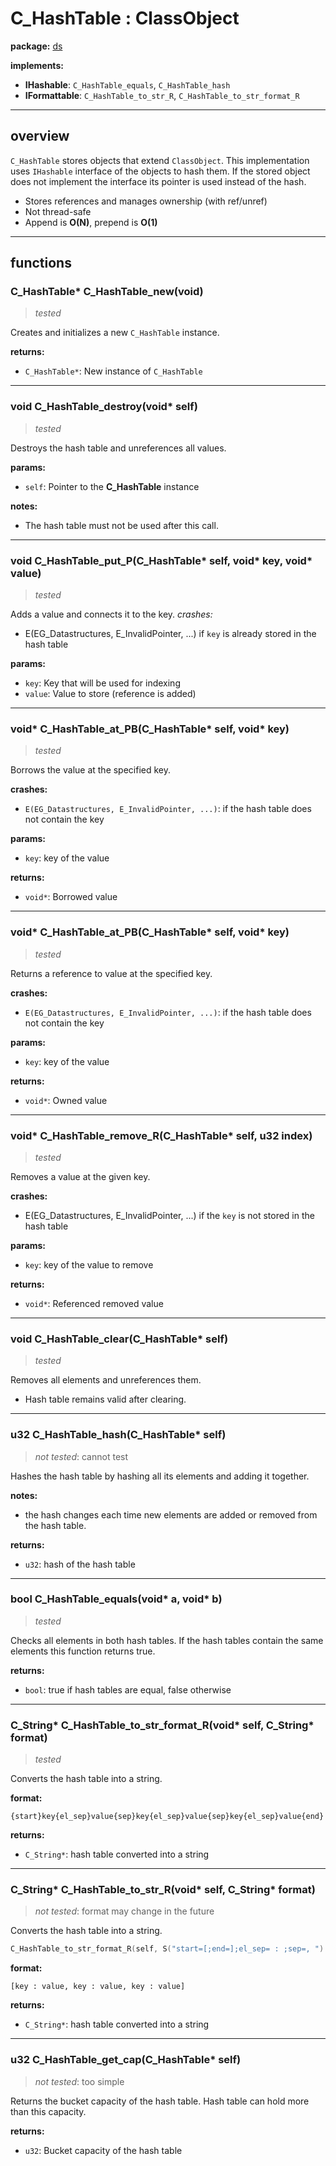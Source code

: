 # **C_HashTable** : **ClassObject**
**package:** [ds](ds.md)

**implements:**  
- **IHashable**: `C_HashTable_equals`, `C_HashTable_hash`
- **IFormattable**: `C_HashTable_to_str_R`, `C_HashTable_to_str_format_R`

---

## **overview**
`C_HashTable` stores objects that extend `ClassObject`.
This implementation uses `IHashable` interface of the objects to hash them.
If the stored object does not implement the interface its pointer is used instead of the hash.

- Stores references and manages ownership (with ref/unref)
- Not thread-safe
- Append is **O(N)**, prepend is **O(1)**

---
## **functions**

### **C_HashTable\* C_HashTable_new(void)**
> *tested*

Creates and initializes a new `C_HashTable` instance.

**returns:**
- `C_HashTable*`: New instance of `C_HashTable`

---

### **void C_HashTable_destroy(void\* self)**
> *tested*

Destroys the hash table and unreferences all values.

**params:**
- `self`: Pointer to the **C_HashTable** instance

**notes:**
- The hash table must not be used after this call.

---
### **void C_HashTable_put_P(C_HashTable\* self, void\* key, void\* value)**
> *tested*

Adds a value and connects it to the key.
*crashes:*
- E(EG_Datastructures, E_InvalidPointer, ...)
    if `key` is already stored in the hash table

**params:**
- `key`: Key that will be used for indexing
- `value`: Value to store (reference is added)

---
### **void\* C_HashTable_at_PB(C_HashTable\* self, void\* key)**
> *tested*

Borrows the value at the specified key.

**crashes:**
- `E(EG_Datastructures, E_InvalidPointer, ...)`:
    if the hash table does not contain the key

**params:**
- `key`: key of the value

**returns:**
- `void*`: Borrowed value 

---
### **void\* C_HashTable_at_PB(C_HashTable\* self, void\* key)**
> *tested*

Returns a reference to value at the specified key.

**crashes:**
- `E(EG_Datastructures, E_InvalidPointer, ...)`:
    if the hash table does not contain the key

**params:**
- `key`: key of the value

**returns:**
- `void*`: Owned value 

---

### **void\* C_HashTable_remove_R(C_HashTable\* self, u32 index)**
> *tested*

Removes a value at the given key.

**crashes:**
- E(EG_Datastructures, E_InvalidPointer, ...)
    if the `key` is not stored in the hash table   

**params:**
- `key`: key of the value to remove

**returns:**
- `void*`: Referenced removed value
---

### **void C_HashTable_clear(C_HashTable\* self)**
> *tested*

Removes all elements and unreferences them.

- Hash table remains valid after clearing.

---
### **u32 C_HashTable_hash(C_HashTable\* self)**
> *not tested*: cannot test

Hashes the hash table by hashing all its elements and adding it together.

**notes:**
- the hash changes each time new elements are added or removed from the hash table.

**returns:**
- `u32`: hash of the hash table

---
### **bool C_HashTable_equals(void\* a, void\* b)**
> *tested*

Checks all elements in both hash tables. If the hash tables contain the same elements this function returns true.

**returns:**
- `bool`: true if hash tables are equal, false otherwise

---
### **C_String\* C_HashTable_to_str_format_R(void\* self, C_String\* format)**
> *tested*

Converts the hash table into a string.

**format:**
``` format
{start}key{el_sep}value{sep}key{el_sep}value{sep}key{el_sep}value{end}
```

**returns:** 
- `C_String*`: hash table converted into a string

---
### **C_String\* C_HashTable_to_str_R(void\* self, C_String\* format)**
> *not tested*: format may change in the future

Converts the hash table into a string.
``` C
C_HashTable_to_str_format_R(self, S("start=[;end=];el_sep= : ;sep=, ")
```

**format:**
``` format
[key : value, key : value, key : value]
```

**returns:** 
- `C_String*`: hash table converted into a string

---
### **u32 C_HashTable_get_cap(C_HashTable\* self)**
> *not tested*: too simple

Returns the bucket capacity of the hash table.
Hash table can hold more than this capacity.

**returns:**
- `u32`: Bucket capacity of the hash table

